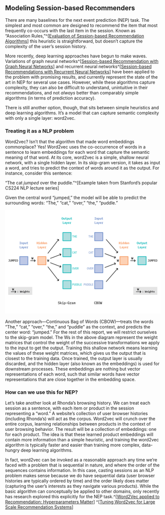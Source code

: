 ## Modeling Session-based Recommenders

There are many baselines for the next event prediction (NEP) task. The simplest and most common are designed to recommend the item that most frequently co-occurs with the last item in the session. Known as “Association Rules,”^[[Evaluation of Session-based Recommendation Algorithms](https://arxiv.org/abs/1803.09587)] this heuristic is straightforward, but doesn’t capture the complexity of the user’s session history.  

More recently, deep learning approaches have begun to make waves. Variations of graph neural networks^[[Session-based Recommendation with Graph Neural Networks](https://arxiv.org/abs/1811.00855)] and recurrent neural networks^[[Session-based Recommendations with Recurrent Neural Networks](https://arxiv.org/abs/1511.06939)] have been applied to the problem with promising results, and currently represent the state of the art in NEP for several use cases. However, while these algorithms capture complexity, they can also be difficult to understand, unintuitive in their recommendations, and not *always* better than comparably simple algorithms (in terms of prediction accuracy).

There is still another option, though, that sits between simple heuristics and deep learning algorithms. It’s a model that can capture semantic complexity with only a single layer: word2vec.  

### Treating it as a NLP problem
Word2vec? Isn’t that the algorithm that made word embeddings commonplace? Yes! Word2vec uses the co-occurrence of words in a sentence to learn embeddings for each word that capture the semantic meaning of that word. At its core, word2vec is a simple, shallow neural network, with a single hidden layer. In its skip-gram version, it takes as input a word, and tries to predict the context of words around it as the output. For instance, consider this sentence:

“The cat _jumped_ over the puddle.”^[Example taken from Stanford’s popular CS224 NLP lecture series]

Given the central word “jumped,” the model will be able to predict the surrounding words: “The,” “cat,” “over,” “the,” “puddle.”

![Figure 9: Word2vec versions: Skip-Gram vs Continuous Bag of Words](figures/FF19_Artboard_9.png)

Another approach—Continuous Bag of Words (CBOW)—treats the words “The,” “cat,” “over,” “the,” and “puddle” as the context, and predicts the center word: “jumped.” For the rest of this report, we will restrict ourselves to the skip-gram model. The Ws in the above diagram represent the weight matrices that control the weight of the successive transformations we apply to the input to get the output. Training this shallow network means learning the values of these weight matrices, which gives us the output that is closest to the training data. Once trained, the output layer is usually discarded, and the hidden layer (also known as the embeddings) is used for downstream processes. These embeddings are nothing but vector representations of each word, such that similar words have vector representations that are close together in the embedding space. 

### How can we use this for NEP? 
Let’s take another look at Rhonda’s browsing history. We can treat each session as a sentence, with each item or product in the session representing a “word.” A website’s collection of user browser histories (including Rhonda’s) will act as the corpus. Word2vec will crunch over the entire corpus, learning relationships between products in the context of user browsing behavior. The result will be a collection of embeddings: one for each product. The idea is that these learned product embeddings will contain more information than a simple heuristic, and training the word2vec algorithm is typically faster and easier than training more complex, data-hungry deep learning algorithms. 

In fact, word2vec can be invoked as a reasonable approach any time we’re faced with a problem that is sequential in nature, and where the order of the sequences contains information. In this case, casting sessions as an NLP problem makes sense because we do have sequential data (user browser histories are typically ordered by time) and the order likely does matter (capturing the user’s interests as they navigate various products). While the basic algorithm can conceptually be applied to other domains, only recently has research explored this explicitly for the NEP task.^[[Word2Vec applied to Recommendation: Hyperparameters Matter](https://arxiv.org/abs/1804.04212)] ^[[Tuning Word2vec for Large Scale Recommendation Systems](https://arxiv.org/abs/2009.12192)]
